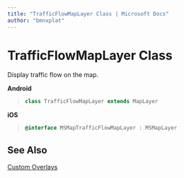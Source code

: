 ```yaml
---
title: "TrafficFlowMapLayer Class | Microsoft Docs"
author: "bmnxplat"
---
```


# TrafficFlowMapLayer Class

Display traffic flow on the map.

**Android**

>```java
> class TrafficFlowMapLayer extends MapLayer
>```

**iOS**

>```objectivec
> @interface MSMapTrafficFlowMapLayer : MSMapLayer
>```

## See Also

[Custom Overlays](../map-control-concepts/tile-layers.md)